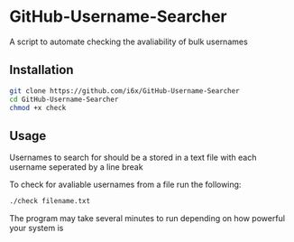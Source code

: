 # GitHub-Username-Searcher
A script to automate checking the avaliability of bulk usernames

## Installation
```bash
git clone https://github.com/i6x/GitHub-Username-Searcher
cd GitHub-Username-Searcher
chmod +x check
```
## Usage
Usernames to search for should be a stored in a text file with each username seperated by a line break

To check for avaliable usernames from a file run the following:
```bash
./check filename.txt
```
The program may take several minutes to run depending on how powerful your system is
